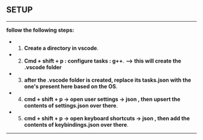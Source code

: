 ## SETUP


---

**follow the following steps:**


- 1. **Create a directory in vscode**.  

- 2. **Cmd + shift + p : configure tasks : g++**.    __--> this will create the .vscode folder__     

- 3. **after the .vscode folder is created, replace its tasks.json with the one's present here based on the OS**.  

- 4. **cmd + shift + p -> open user settings -> json , then upsert the contents of settings.json over there**.  

- 5. **cmd + shift + p -> open keyboard shortcuts -> json , then add the contents of keybindings.json over there**.  


---